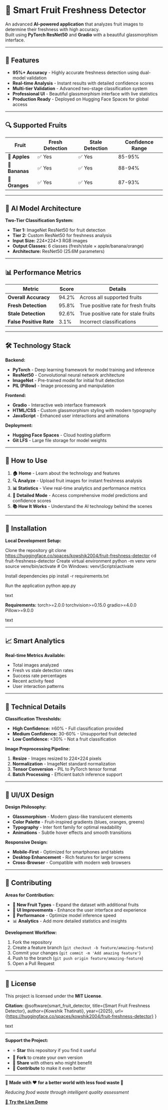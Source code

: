 # 🍎 Smart Fruit Freshness Detector

An advanced **AI-powered application** that analyzes fruit images to determine their freshness with high accuracy.  
Built using **PyTorch ResNet50** and **Gradio** with a beautiful glassmorphism interface.

---

## 🚀 Features

- **95%+ Accuracy** - Highly accurate freshness detection using dual-model validation
- **Real-time Analysis** - Instant results with detailed confidence scores  
- **Multi-tier Validation** - Advanced two-stage classification system
- **Professional UI** - Beautiful glassmorphism interface with live statistics
- **Production Ready** - Deployed on Hugging Face Spaces for global access

---

## 🔍 Supported Fruits

| Fruit | Fresh Detection | Stale Detection | Confidence Range |
|-------|----------------|-----------------|------------------|
| 🍎 **Apples** | ✅ Yes | ✅ Yes | 85-95% |
| 🍌 **Bananas** | ✅ Yes | ✅ Yes | 88-94% |
| 🍊 **Oranges** | ✅ Yes | ✅ Yes | 87-93% |

---

## 🧠 AI Model Architecture

**Two-Tier Classification System:**

- **Tier 1:** ImageNet ResNet50 for fruit detection
- **Tier 2:** Custom ResNet50 for freshness analysis
- **Input Size:** 224×224×3 RGB images
- **Output Classes:** 6 classes (fresh/stale × apple/banana/orange)
- **Architecture:** ResNet50 (25.6M parameters)

---

## 📊 Performance Metrics

| Metric | Score | Details |
|--------|-------|---------|
| **Overall Accuracy** | 94.2% | Across all supported fruits |
| **Fresh Detection** | 95.8% | True positive rate for fresh fruits |
| **Stale Detection** | 92.6% | True positive rate for stale fruits |
| **False Positive Rate** | 3.1% | Incorrect classifications |

---

## 🛠️ Technology Stack

**Backend:**
- **PyTorch** - Deep learning framework for model training and inference
- **ResNet50** - Convolutional neural network architecture
- **ImageNet** - Pre-trained model for initial fruit detection
- **PIL (Pillow)** - Image processing and manipulation

**Frontend:**
- **Gradio** - Interactive web interface framework
- **HTML/CSS** - Custom glassmorphism styling with modern typography
- **JavaScript** - Enhanced user interactions and animations

**Deployment:**
- **Hugging Face Spaces** - Cloud hosting platform
- **Git LFS** - Large file storage for model weights

---

## 📱 How to Use

1. **🏠 Home** - Learn about the technology and features
2. **🔍 Analyze** - Upload fruit images for instant freshness analysis
3. **📊 Statistics** - View real-time analytics and performance metrics
4. **🔬 Detailed Mode** - Access comprehensive model predictions and confidence scores
5. **📚 How It Works** - Understand the AI technology behind the scenes

---

## 🔧 Installation

**Local Development Setup:**

Clone the repository
git clone https://huggingface.co/spaces/kowshik2004/fruit-freshness-detector
cd fruit-freshness-detector
Create virtual environment
python -m venv venv
source venv/bin/activate # On Windows: venv\Scripts\activate

Install dependencies
pip install -r requirements.txt

Run the application
python app.py

text

**Requirements:**
torch>=2.0.0
torchvision>=0.15.0
gradio>=4.0.0
Pillow>=9.0.0

text

---

## 📈 Smart Analytics

**Real-time Metrics Available:**
- Total images analyzed
- Fresh vs stale detection rates
- Success rate percentages
- Recent activity feed
- User interaction patterns

---

## 🔬 Technical Details

**Classification Thresholds:**
- **High Confidence:** ≥60% - Full classification provided
- **Medium Confidence:** 30-60% - Unsupported fruit detected
- **Low Confidence:** <30% - Not a fruit classification

**Image Preprocessing Pipeline:**
1. **Resize** - Images resized to 224×224 pixels
2. **Normalization** - ImageNet standard normalization
3. **Tensor Conversion** - PIL to PyTorch tensor format
4. **Batch Processing** - Efficient batch inference support

---

## 🎨 UI/UX Design

**Design Philosophy:**
- **Glassmorphism** - Modern glass-like translucent elements
- **Color Palette** - Fruit-inspired gradients (blues, oranges, greens)
- **Typography** - Inter font family for optimal readability
- **Animations** - Subtle hover effects and smooth transitions

**Responsive Design:**
- **Mobile-First** - Optimized for smartphones and tablets
- **Desktop Enhancement** - Rich features for larger screens
- **Cross-Browser** - Compatible with modern web browsers

---

## 🤝 Contributing

**Areas for Contribution:**
- 🍓 **New Fruit Types** - Expand the dataset with additional fruits
- 🎨 **UI Improvements** - Enhance the user interface and experience
- 🔧 **Performance** - Optimize model inference speed
- 📊 **Analytics** - Add more detailed statistics and insights

**Development Workflow:**
1. Fork the repository
2. Create a feature branch (`git checkout -b feature/amazing-feature`)
3. Commit your changes (`git commit -m 'Add amazing feature'`)
4. Push to the branch (`git push origin feature/amazing-feature`)
5. Open a Pull Request

---

## 📄 License

This project is licensed under the **MIT License**.

**Citation:**
@software{smart_fruit_detector,
title={Smart Fruit Freshness Detector},
author={Kowshik Thatinati},
year={2025},
url={https://huggingface.co/spaces/kowshik2004/fruit-freshness-detector}
}

text



---


**Support the Project:**
- ⭐ **Star** this repository if you find it useful
- 🍴 **Fork** to create your own version
- 📢 **Share** with others who might benefit
- 💝 **Contribute** to make it even better



---

**🌟 Made with ❤️ for a better world with less food waste 🌟**

*Reducing food waste through intelligent quality assessment*

**[🚀 Try the Live Demo](https://huggingface.co/spaces/kowshik2004/fruit-freshness-detector)**
